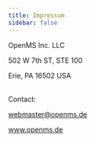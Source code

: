 ```yaml
---
title: Impressum
sidebar: false
---
```


OpenMS Inc. LLC

502 W 7th ST, STE 100

Erie, PA 16502 USA

<br>
Contact:

webmaster@openms.de

www.openms.de
